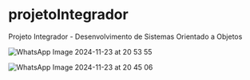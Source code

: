 # projetoIntegrador
Projeto Integrador - Desenvolvimento de Sistemas Orientado a Objetos

![WhatsApp Image 2024-11-23 at 20 53 55](https://github.com/user-attachments/assets/6d48ca3f-5262-4710-af60-48909c6249e9)


![WhatsApp Image 2024-11-23 at 20 45 06](https://github.com/user-attachments/assets/557b7af6-fe3d-42bf-9c20-503abed749e7)
